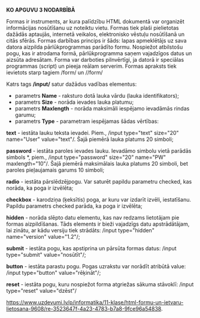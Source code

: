 **KO APGUVU 3 NODARBĪBĀ**

Formas ir instruments, ar kura palīdzību HTML dokumentā var organizēt informācijas nosūtīšanu uz noteiktu vietu. Formas tiek plaši pielietotas dažādās aptaujās, internetā veikalos, elektronisko vēstuļu nosūtīšanā un citās sfērās.
Formas darbības princips ir šāds: lapas apmeklētājs uz sava datora aizpilda pārlūkprogrammas parādīto formu. Nospiežot atbilstošu pogu, kas ir atrodama formā, pārlūkprogramma saņem vajadzīgos datus un aizsūta adresātam. Forma var darboties pilnvērtīgi, ja datorā ir speciālas programmas (script) un pieeja reālam serverim.
Formas apraksts tiek ievietots starp tagiem /form/ un //form/

Katrs tags **/input/** satur dažādus vadības elementus:
 
- parametrs **Name** - raksturo dotā lauka vārdu (lauka identifikators);
- parametrs **Size** - norāda ievades lauka platumu;
- parametrs **Maxlength** - norāda maksimāli iespējamo ievadāmās rindas garumu;
- parametrs **Type** - parametram iespējamas šādas vērtības:

**text** - iestāta lauku teksta ievadei. Piem., /input type="text" size="20" name="User" value="text"/. Šajā piemērā lauka platums 20 simboli;
 
**password** - iestāta paroles ievades lauku. Ievadāmo simbolu vietā parādās simbols *, piem., /input type="password" size="20" name="PW" maxlength="10"/. Šajā piemērā maksimālais lauka platums 20 simboli, bet paroles pieļaujamais garums 10 simboli;
 
**radio** - iestāta pārslēdzējpogu. Var saturēt papildu parametru checked, kas norāda, ka poga ir izvēlēta;
 
**checkbox** - karodziņa (ķeksītis) poga, ar kuru var izdarīt izvēli, iestatīšanu. Papildu parametrs checked parāda, ka poga ir izvēlēta;
 
**hidden** - norāda slēpto datu elementu, kas nav redzams lietotājam pie formas aizpildīšanas. Tāds elements ir bieži vajadzīgs datu apstrādātājam, lai zinātu, ar kādu versiju tiek strādāts: /input type="hidden" name="version" value="1.2"/;
 
**submit** - iestāta pogu, kas apstiprina un pārsūta formas datus: /input type="submit" value="nosūtīt"/;
 
**button** - iestāta parastu pogu. Pogas uzrakstu var norādīt atribūtā value: /input type="button" value="rēķināt"/;
 
**reset** - iestāta pogu, kuru nospiežot forma atgriežas sākuma stāvoklī: /input type="reset" value="dzēst"/

https://www.uzdevumi.lv/p/informatika/11-klase/html-formu-un-ietvaru-lietosana-9608/re-3523647f-4a23-4783-b7a8-9fce96a54838.
 
